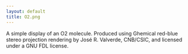 ```yaml
---
layout: default
title: O2.png
---
```


A simple display of an O2 molecule. Produced using Ghemical red-blue stereo projection rendering by José R. Valverde, CNB/CSIC, and licensed under a GNU FDL license.
